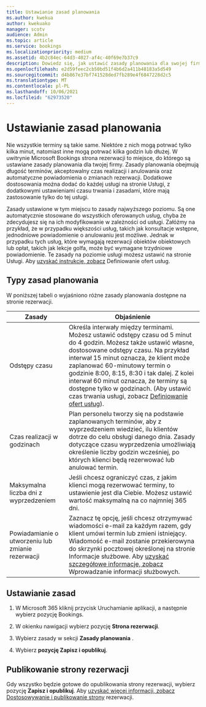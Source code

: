 ```yaml
---
title: Ustawianie zasad planowania
ms.author: kwekua
author: kwekuako
manager: scotv
audience: Admin
ms.topic: article
ms.service: bookings
ms.localizationpriority: medium
ms.assetid: 4b2c84ec-64d3-4027-af4c-40f69e7b37c9
description: Dowiedz się, jak ustawić zasady planowania dla swojej firmy. Zasady planowania obejmują długość terminów oraz akceptowalny czas realizacji i anulowania.
ms.openlocfilehash: e2d59feec2cb50bd51f4b6d2a411b48183a5d549
ms.sourcegitcommit: d4b867e37bf741528ded7fb289e4f6847228d2c5
ms.translationtype: MT
ms.contentlocale: pl-PL
ms.lasthandoff: 10/06/2021
ms.locfileid: "62973520"
---
```

# <a name="set-your-scheduling-policies"></a>Ustawianie zasad planowania

Nie wszystkie terminy są takie same. Niektóre z nich mogą potrwać tylko kilka minut, natomiast inne mogą potrwać kilka godzin lub dłużej. W uwitrynie Microsoft Bookings strona rezerwacji to miejsce, do którego są ustawiane zasady planowania dla twojej firmy. Zasady planowania obejmują długość terminów, akceptowalny czas realizacji i anulowania oraz automatyczne powiadomienia o zmianach rezerwacji. Dodatkowe dostosowania można dodać do każdej usługi na stronie Usługi, z dodatkowymi ustawieniami czasu trwania i zasadami, które mają zastosowanie tylko do tej usługi.

Zasady ustawione w tym miejscu to zasady najwyższego poziomu. Są one automatycznie stosowane do wszystkich oferowanych usług, chyba że zdecydujesz się na ich modyfikowanie w zależności od usługi. Załóżmy na przykład, że w przypadku większości usług, takich jak konsultacje wstępne, jednodniowe powiadomienie o anulowaniu jest możliwe. Jednak w przypadku tych usług, które wymagają rezerwacji obiektów obiektowych lub opłat, takich jak lekcje golfa, może być wymagane trzydniowe powiadomienie. Te zasady na poziomie usługi możesz ustawić na stronie Usługi. Aby [uzyskać instrukcje, zobacz](define-service-offerings.md) Definiowanie ofert usług.

## <a name="types-of-scheduling-policies"></a>Typy zasad planowania

W poniższej tabeli o wyjaśniono różne zasady planowania dostępne na stronie rezerwacji.

| Zasady | Objaśnienie |
|---|---|
| Odstępy czasu | Określa interwały między terminami. Możesz ustawić odstępy czasu od 5 minut do 4 godzin. Możesz także ustawić własne, dostosowane odstępy czasu. Na przykład interwał 15 minut oznacza, że klient może zaplanować 60-minutowy termin o godzinie 8:00, 8:15, 8:30 i tak dalej. Z kolei interwał 60 minut oznacza, że terminy są dostępne tylko w godzinach. (Aby ustawić czas trwania usługi, zobacz [Definiowanie ofert usług](define-service-offerings.md)). |
| Czas realizacji w godzinach | Plan personelu tworzy się na podstawie zaplanowanych terminów, aby z wyprzedzeniem wiedzieć, ilu klientów dotrze do celu obsługi danego dnia. Zasady dotyczące czasu wyprzedzenia umożliwiają określenie liczby godzin wcześniej, po których klienci będą rezerwować lub anulować termin. |
| Maksymalna liczba dni z wyprzedzeniem | Jeśli chcesz ograniczyć czas, z jakim klienci mogą rezerwować terminy, to ustawienie jest dla Ciebie. Możesz ustawić wartość maksymalną na co najmniej 365 dni. |
| Powiadamianie o utworzeniu lub zmianie rezerwacji | Zaznacz tę opcję, jeśli chcesz otrzymywać wiadomości e-mail za każdym razem, gdy klient umówi termin lub zmieni istniejący. Wiadomość e-mail zostanie przekierowyna do skrzynki pocztowej określonej na stronie Informacje służbowe. Aby [uzyskać szczegółowe informacje, zobacz](enter-business-information.md) Wprowadzanie informacji służbowych. |

## <a name="set-your-policies"></a>Ustawianie zasad

1. W Microsoft 365 kliknij przycisk Uruchamianie aplikacji, a następnie wybierz pozycję Bookings.

1. W okienku nawigacji wybierz pozycję **Strona rezerwacji**.

1. Wybierz zasady w sekcji **Zasady planowania** .

1. Wybierz **pozycję Zapisz i opublikuj**.

## <a name="publish-the-booking-page"></a>Publikowanie strony rezerwacji

Gdy wszystko będzie gotowe do opublikowania strony rezerwacji, wybierz pozycję **Zapisz i opublikuj**. Aby [uzyskać więcej informacji, zobacz Dostosowywanie i publikowanie strony](customize-booking-page.md) rezerwacji.
